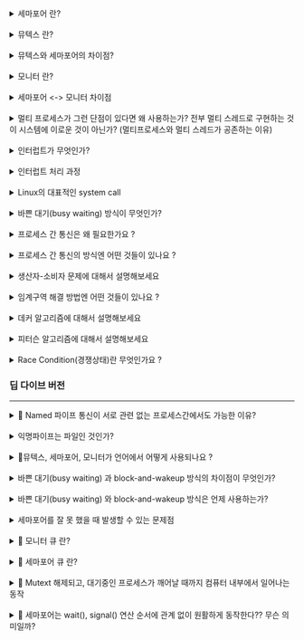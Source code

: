 <details>
<summary> 세마포어 란? </summary>
<div markdown="1">


- 임계 구역 문제를 해결하기 위한 방법 중 하나

- 언제 사용? 여러 개의 공유 자원을 획득하고, 반납하는 연산을 할 때

- 구성요소: 세마포어, P연산, V연산
  - 세마포어: 사용 가능한 자원의 개수를 나타낸다.
  - P연산: 사용 가능한 자원이 있으면(세마포어 값이 0보다 크면) 자원을 1개 감소시키고, 임계구역으로 진입한다.   
    만일 사용 가능한 자원이 없다면, 세마포어 큐에서 대기한다.
  - V연산: 자원을 반납한다.(세마포어 값을 1 증가시킨다.) 만일 임계 구역을 진입하기 위해 대기 중인 프로세스를 깨운다. 

    - 세마포어가 block-and-wakeup 방식으로 구현된 경우: 임계구역을 사용중인 프로세스가 작업을 마치면 다음 프로세스에게, 임계구역을 사용하라는 동기화 신호를 보낸다. 

  ```
  Semaphore(n); // n은 공유 가능한 자원의 수
  P() // 잠금 : 임계구역이 사용중임을 표시 : 감소 연산 
  
  // critical section
  
  V() // 잠금 해제 : 임계구역이 비었음을 표시 : 증가 연산
  ```

- 세마포어를 사용하기 위해서는 시스템에서 test-and-set이 분리되지 않고 한번에 실행되어야 한다.

- 단점: 프로그래머가 실수하여 임계 구역이 보호되지 않을 수 있다.

</div>
</details>

<br/>

<details>
<summary> 뮤텍스 란? </summary>
<div markdown="1">


- 언제 사용? 임계 구역에 락을 걸고, 풀어서 여러 프로세스/스레드를 상호배제할 때 사용한다.
  </div>
  </details>

<br/>

<details>
<summary> 뮤텍스와 세마포어의 차이점? </summary>
<div markdown="1">


- 세마포어 <-> 뮤텍스 비교표
  ![세마포어 vs 뮤텍스](./%08%EC%84%B8%EB%A7%88%ED%8F%AC%EC%96%B4vs%EB%AE%A4%ED%85%8D%EC%8A%A4.jpg)




1. 세마포어는 신호(sinal) 체계를 갖는다.  
   뮤텍스는 잠금(locking) 체계를 갖는다.
   - 세마포어 값은 wait(), signal()을 통해 수정된다.
   - 뮤텍스 객체는 locked, unlocked 상태가 존재한다.

  <br/>

1. 세마포어는 integer 변수이다.   
   뮤텍스는 객체이다.


- 세마포어: 임개구역에 세마포어 최대 값으로 지정된 개수만큼 프로세스/스레드가 진입할 수 있다.
- 뮤텍스: 임계 구역에 오직 하나의 프로세스/스레드만 진입할 수 있다.

<br/>

- 세마포어: 세마포어는 뮤텍스와 달리 해제(Unlock)의 주체가 획득(Lock)과 같지 않아도 된다. 어떤 프로세스가 세마포어의 값을 감소시켜도 다른 프로세스가 풀어줄 수 있다.


<br/>

- 세마포어: 값이 운영체제, 커널에 저장된다.
  - 세마포어는 integer 변수이다. 숫자 놀이(증감 연산)를 통해 동기화한다.
  - 세마포어는 뮤텍스가 될 수 있다. (이진 세마포어)

- 뮤텍스: 
  - 프로세스가 값을 관리한다.
  - lock, unlock 상태를 갖는다. 
  - key(lock 객체, 오브젝트 키)를 이용하여 동기화 한다.
  - 뮤텍스는 세마포어가 될 수 없다.
    - 이유: 신호체계가 존재하지 않기 때문이다.
  - spin lock을 한다?


<br/>

- 세마포어 뮤텍스 차이점 표: https://www.guru99.com/mutex-vs-semaphore.html#4

- 상세 내용 출처: https://afteracademy.com/blog/difference-between-mutex-and-semaphore-in-operating-system

- 출처:  https://velog.io/@codemcd/운영체제OS-9.-프로세스-동기화-2
- 출처: https://velog.io/@logandev/%EC%84%B8%EB%A7%88%ED%8F%AC%EC%96%B4%EC%99%80-%EB%AE%A4%ED%85%8D%EC%8A%A4-%EC%B0%A8%EC%9D%B4

- 출처: https://velog.io/@youngminss/OS-%ED%94%84%EB%A1%9C%EC%84%B8%EC%8A%A4-%EB%8F%99%EA%B8%B0%ED%99%942

- Mutex 동작방식 출처: https://www.geeksforgeeks.org/mutex-lock-for-linux-thread-synchronization/

- 출처: https://seokbeomkim.github.io/posts/locks-in-the-kernel-2/

</div>
</details>

<br/>

<details>
<summary> 모니터 란? </summary>
<div markdown="1">


- 모니터란 일종의 세마포어에 대한 캡슐화, 인터페이스, 시스템 콜 과 비슷한 개념이다.
  - 보호할 자원을 임계구역으로 숨기고 임계 구역에서 작업할 수 있는 인터페이스만 제공하여 자원을 보호한다.
- P()와 V() 연산을 잘못 사용할 수 있다는 세마포어의 단점을 보완한 방법이다.
- P()와 V() 연산을 프로세스가 직접하지 않게 하기 위해, 프로세스가 모니터에게 작업 요청 및 응답을 받아 임계구역 작업을 처리한다.

- 순서
  - 공용 자원에 접근하려는 프로세스는 직접 P연산/V연산을 사용하지 않고, 모니터에 작업을 요청한다.
  - 모니터는 요청받은 작업을 모니터 큐에 저장한 후, 순서대로 처리하고 그 결과를 프로세스에 알려준다.

- 모니터에는 한번에 하나의 프로세스/스레드만 접근할 수 있다.

</div>
</details>

<br/>

<details>
<summary> 세마포어 <-> 모니터 차이점  </summary>
<div markdown="1">


1. 세마포어의 wake-up(signal()) signal은 저장되지만, 모니터는 저장 되지 않는다.

2. 세마포어는 wait(), singal()의 호출 순서에 관계 없이 동일하게 동작한다. 모니터는 호출 순서에 따라 동작이 다르다.

출처: https://lass.cs.umass.edu/~shenoy/courses/fall16/lectures/Lec09.pdf

</div>

</details>

<br/>

<details>
<summary>멀티 프로세스가 그런 단점이 있다면 왜 사용하는가? 전부 멀티 스레드로 구현하는 것이 시스템에 이로운 것이 아닌가? (멀티프로세스와 멀티 스레드가 공존하는 이유) </summary>
<div markdown="1">


- 여러개의 프로세스를 쓰는게 CPU 자원을 효율적으로 사용할 수 있다. (CPU를 놀지 않게 한다.)
  - 한 프로세스에서 시스템 콜이 발생했을 때, IO 작업이 진행되는 동안 더이상 CPU를 가지고 다른 작업을 수행할 일이 없는 경우에 다른 프로세스가 CPU를 사용할 수 있도록 하는 것이 효율적이다.
    CPU가 놀지 않도록 만들고, 사용자에게 빠르게 일처리를 제공해주기 위한 것이다.
- 안정성, 보안성 측면에서, 멀티 스레드 방식보다 더 우수하다.  

</div>
</details>

<br/>

<details>
<summary>인터럽트가 무엇인가? </summary>
<div markdown="1">


- 프로그램 실행하는 중 system call, IO 작업과 같은 이벤트 발생 시
  → 현재 실행중인 작업 중단
  → 발생한 이벤트 처리
  → 실행중이던 작업으로 복귀하는 것

- 넓은 의미의 Interrupt

  1. Interrupt (하드웨어 인터럽트)

     - 하드웨어가 발생시킨 인터럽트
     - ex) 타이머 인터럽트, IO 컨트롤러 인터럽트

  2. Trap (소프트웨어 인터럽트)

     - = 사용자 프로그램이 발생시킨 인터럽트
     - 발생하는 경우

     1. Exception = 프로그램이 오류 일으킨 경우
        (0으로 나누는 경우, 명령어를 잘못 사용한 경우, 오버플로우)
     1. System Call = 프로그램이 운영체제에게 서비스 요청to 커널 함수를 호출하는 경우
        (소프트웨어 실행 중에 다른 프로세스를 실행시키면 시분할 처리를 위해 자원 할당 동작이 수행된다.)

</div>
</details>
<br/>

<details>
<summary>인터럽트 처리 과정 </summary>
<div markdown="1">


1. 인터럽트 발생
2. 현재 CPU의 레지스터 셋, program counter를 PCB에 저장 후 cpu 제어권 인터럽트 처리 루틴에 넘어감

- 저장하는 이유: 인터럽트 처리 후에 진행하던 작업을 재개하기 위해서

</div>
</details>
<br/>

<details>
<summary>Linux의 대표적인 system call </summary>
<div markdown="1">


## Linux의 대표적인 시스템 콜

fork(), exec(), wait(): 프로세스 생성 및 제어와 관련된 시스템 콜

fork(), exe(): 프로세스 생성 관련

wait(): 해당 프로세스가 생성한 자식 프로세스가 끝날 때까지 기다리는 명령어

### **Fork**

> 새로운 Process를 생성할 때 사용

현재 프로세스를 그대로 복사하여 생성

자식 프로세스와의 실행을 이후에 구분하는 방법: fork() 반환 값

부모 프로세스 fork 반환값: 자식 프로세스의 PID

child 프로세스의 fork 반환 값: 0

실패시 : 음수 

## exec

자식 프로세스를 부모 프로세스와 다른 프로그램으로 만들고 싶을 때 사용

프로세스의 주소공간 중 code 영역에 새로운 프로그램의 코드를 가져와서 덮어씌운다.

씌운 이후, 데이터 영억, 힙 영역, 다른 메모리 영역이 초기화 됨

새로운 코드가 실행된다. = exec() 이후의 코드 부분은 실행되지 않는다.


## Wait

자식 프로세스가 모두 종료될때까지 대기하도록 한다.

</div>
</details>

<br/>

<details>
<summary> 바쁜 대기(busy waiting) 방식이 무엇인가? </summary>
<div markdown="1">


- 임계 구역에 진입하기 위해 프로세스/스레드가 대기할 때 while 문을 돌면서 대기하는 것

</div>
</details>

<br/>

<details>
<summary>프로세스 간 통신은 왜 필요한가요 ?</summary>
<div markdown="1">

- 프로세스는 데이터를 주고 받으며 협업하기 위해서 프로세스간 통신이 필요하다.
- 특정 작업을 병렬 처리를 하여, 빠른 실행을 하기 위해 여러 프로세스를 사용할 때, 프로세스간 통신이 필요하다. IPC(Inter-Process Communication) 
- 인터넷 통신을 위해선, 결국 여러 컴퓨터 간의 프로세스 통신이 필요하다.  RPC (Remote procedure call)
  > RPCs are a form of inter-process communication (IPC)
    - [reference](https://en.wikipedia.org/wiki/Remote_procedure_call)
</dib>

</div>
</details>

<br/>

<details>
<summary>프로세스 간 통신의 방식엔 어떤 것들이 있나요 ?</summary>
<div markdown="1">


- 전역 변수 
- 파일
- 익명 파이프
- Named 파이프
- 소켓 
- 원격 프로시저 호출


1. 전역 변수 
   - 전송자가 전역변수에 데이터를 쓰면, 수신자가 전역변수에서 데이터를 읽어간다.
   - 운영체제의 지원 없이 사용 가능
   - 단방향 통신
   - 단방향 통신인 이유: 전역 변수 1개를 이용하여 두 프로세스가 동시에 데이터를 전송할 경우, 두 데이터 중 하나는 사라지기 때문이다.
   - 직접적으로 관련있는 프로세스간에 주로 사용  
      ex) 부모 프로세스와 자식 프로세스 (fork()와 관련)
      부모 프로세스가 선언한 전역 변수를 이용해 자식 프로세스와 통신할 수 있다.
   - 운영체제가 동기화를 제공하지 않는다.   
   = 바쁜 대기를 돌면서, 전역변수에 값이 들어왔는지 매번 체크해야 한다.

2. 파일
  - 전송자가 파일에 데이터를 쓰면, 수신자가 그 데이터를 읽어가는 방식으로 통신한다.
  - 운영체제의 지원없이 사용 가능
  - 단방향 통신
  - 운영체제가 동기화를 제공하지 않는다.  
  = 부모 프로세스가 wait()함수를 호출하여, 자식 프로세스의 작업이 끝날 때까지 대기하는 방식으로 동기화한다.


2. 익명 파이프
  - 단방향 통신
  - 운영체제에서 동기화를 지원한다. -> 바쁜대기를 하지 않아도 된다. 
  = 수신자 프로세스가 파이프에 읽기 연산을 수행했을 때, 송신자 프로세스가 아직 파이프에 쓰기 연산을 하지 않았다면 수신자 프로세스는 대기 상태가된다. 이후, 송신자 프로세스가 파이프에 데이터를 쓰는 순간 대기상태에서 풀린다.
  - 부모 프로세스와 자식 프로세스와 같이 서로 관련있는 프로세스간에만 사용
    - PIPE도 특수한 파일이다.
      - 파이프는 운영체제에서 임시로 생성되는 파일이고, 접근 가능한 방법은 File Descriptor(파일 디스크립터) 를 공유하는 방법만이 존재합니다.
      - [reference](https://blog.naver.com/akj61300/80130589983)

    - 부모 자식간 file descriptor가 공유된다. 
      > The child process shall have its own copy of the parent's file descriptors. Each of the child's file descriptors shall refer to the same open file description with the corresponding file descriptor of the parent.
      - [reference](https://pubs.opengroup.org/onlinepubs/9699919799/functions/fork.html#tag_16_156_08)
      - [reference](https://architectophile.tistory.com/9)

3. Named 파이프
  - 단방향 통신  
  - 서로 관련 없는 프로세스간 통신에도 사용된다.
    - 익명 파이프와의 차이점이다. 익명 파이프의 경우엔 (fork()로 인해 가질수있는 권한으로 볼 수 있는) file descriptor의 복사본을 가지고 있지 않는한 접근할 수 없기 때문이다. 부모 자식간에서만 익명 파이프를 통한 통신을 할 수 있다. 


4. 소켓 
  - 양방향 통신
  - 운영체제에서 동기화를 지원한다. -> 바쁜대기를 하지 않아도 된다.
  - 소켓을 이용해서 원격 프로세스 통신, 내부 프로세스 통신 모두 가능

5. 원격 프로시저 호출
  - 다른 컴퓨터에 존재하는 메서드를 호출하는 것
  - 일반적으로 소켓을 이용하여 구현한다.

6. 메시지 큐
  - 커널에서 관리
  - FIFO
  - 입출력방식이 named 파이프와 비슷하다. 
  - named 파이프와 차이점: 파이프는 데이터의 흐름, 메시지 큐는 메모리 공간
  - 장점: 메시지큐에 담는 데이터에 번호를 붙임으로써, 여러 프로세스가 데이터를 쉽게 다룰 수 있다.

7. 공유 메모리
  - 프로세스가 커널에게 공유메모리 할당을 요청하면, 커널은 해당 프로세스에게 공유 메모리 공간을 할당한다. (커널 메모리 영역에 할당된다.)
  - 그럼 다른 프로세스가 해당 공간에 접근해서 데이터를 읽고 쓸 수 있다.  
  - 공유 메모리를 할당받은 프로세스는 공유 메모리 영역에 자신의 주소 공간을 맵핑해서 사용한다.
  - 공유 메모리는 커널에서 관리하기 때문에 프로세스가 메모리에서 사라지더라도 메모리 공간에 남아있다.
  - 장점: 중개자가 없이 바로 메모리에 접근할 수 있으므로 가장 빠르게 동작한다.
  - 단점: 
    - 커널 메모리 공간이기 때문에 커널이 허용하는 공유 메모리 크기만큼만 할당받을 수 있다.
    - 메시지 전달방식이 아니기 때문에 언제 데이터를 읽어가야할지 시점을 알 수 없다.  
    이 문제를 해결하기 위해서는 다른 IPC 설비를 이용해야 한다.
  - [출처](https://www.joinc.co.kr/w/Site/system_programing/Book_LSP/ch08_IPC)

8. 메모리 맵
   - 파일을 프로세스의 메모리 공간과 연결시키는 방식으로 프로세스 간에 메모리를 서로 공유한다.
   - 공유 메모리와 차이점: 열린 파일을 (프로세스의)메모리 맵에 맵핑시켜서 사용한다. 
     - 파일은 전역적인 메모리 공간이기 때문에 다른 프로세스와 공유해서 사용해도 문제되지 않는다.
     - 메모리 맵에 데이터를 쓰면, 메모리 맵과 파일이 연결되어있기 때문에 데이터가 파일에도 써지게된다.
     - 따라서 다른 프로세스와 파일을 통해서 데이터를 공유할 수 있다.
   - 장점: 
     - 파일 입출력 비용을 절약할 수 있다.   
     파일 입출력을 할 때, open(), read(), write()에서 많은 비용이 소모된다.   
     메모리 맵을 사용하면 이 함수들을 사용하지 않으므로 비용 절약할 수 있다.  
     
     - 메모리 내용을 파일로 남길 수 있다.  
     일반적으로 메모리 내용은 휘발성이지만, 메모리 맵을 사용하면 파일에 기록이 남기 때문에 정보를 안전하게 보관할 수 있다.  

   - [출처](https://www.joinc.co.kr/w/Site/system_programing/Book_LSP/ch08_IPC)

- 위와 같은 IPC 방법을 사용할 때, race condition이 발생할 수 있다.  
따라서 이를 막기 위해서 세마포어를 같이 사용한다.
     


---- `아래는 왜 중복되어서 존재하는지 모르겠다..` ---
1. 전역 변수 
2. 파일
3.  익명 파이프
4.  Named 파이프
5.  소켓 
6.  원격 프로시저 호출

7.  전역 변수 
- 전송자가 전역변수에 데이터를 쓰면, 수신자가 전역변수에서 데이터를 읽어간다.
- 운영체제의 지원 없이 사용 가능
- 단방향 통신
- 단방향 통신인 이유: 전역 변수 1개를 이용하여 두 프로세스가 동시에 데이터를 전송할 경우, 두 데이터 중 하나는 사라지기 때문이다.
- 직접적으로 관련있는 프로세스간에 주로 사용  
ex) 부모 프로세스와 자식 프로세스   
부모 프로세스가 선언한 전역 변수를 이용해 자식 프로세스와 통신할 수 있다.
- 운영체제가 동기화를 제공하지 않는다.   
= 바쁜 대기를 돌면서, 전역변수에 값이 들어왔는지 매번 체크해야 한다.

7. 파일
- 전송자가 파일에 데이터를 쓰면, 수신자가 그 데이터를 읽어가는 방식으로 통신한다.
- 운영체제의 지원없이 사용 가능
- 단방향 통신
- 운영체제가 동기화를 제공하지 않는다.  
= 부모 프로세스가 wait()함수를 호출하여, 자식 프로세스의 작업이 끝날 때까지 대기하는 방식으로 동기화한다.


3. 익명 파이프
- 단방향 통신
- 운영체제에서 동기화를 지원한다. -> 바쁜대기를 하지 않아도 된다. 
= 수신자 프로세스가 파이프에 읽기 연산을 수행했을 때, 송신자 프로세스가 아직 파이프에 쓰기 연산을 하지 않았다면 수신자 프로세스는 대기 상태가된다. 이후, 송신자 프로세스가 파이프에 데이터를 쓰는 순가 대기상태에서 풀린다.
- 부모 프로세스와 자식 프로세스와 같이 서로 관련있는 프로세스간에만 사용

4. Named 파이프
- 단방향 통신  
- 서로 관련 없는 프로세스간 통신에도 사용된다.


5. 소켓 
- 양방향 통신
- 운영체제에서 동기화를 지원한다. -> 바쁜대기를 하지 않아도 된다.

6. 원격 프로시저 호출
- 다른 컴퓨터에 존재하는 메서드를 호출하는 것
- 일반적으로 소켓을 이용하여 구현한다.

</div>
</details>

<br/>

<details>
<summary>생산자-소비자 문제에 대해서 설명해보세요 </summary>
<div markdown="1">

- 생산자 프로세스는 공유 버퍼에 물건을 생산에서 넣는 역할을 한다.
- 소비자 프로세스는 공유 버퍼에서 물건을 꺼내서 소비하는 역할을 한다.
- 버퍼가 비었는지/가득찼는지 여부를 확인하기 위해, 자원의 총량을 갖는 sum 변수를 사용한다.
- (문제점 : sum 변수 동기화) 생산자 프로세스와 소비자 프로세스가 sum 변수에 동시에 접근하기 때문에, 둘간에 동기화를 하지 않을 경우 sum 변수의 값이 잘 못되는 현상을 말한다. 

</div>
</details>

<br/>

<details>
<summary>임계구역 해결 방법엔 어떤 것들이 있나요 ? </summary>
<div markdown="1">
- 생산자 프로세스는 공유 버퍼에 물건을 생산에서 넣는 역할을 한다.
- 소비자 프로세스는 공유 버퍼에서 물건을 꺼내서 소비하는 역할을 한다.
- 버퍼가 비었는지/가득찼는지 여부를 확인하기 위해, 자원의 총량을 갖는 sum 변수를 사용한다.
- 생산자 프로세스와 소비자 프로세스가 sum 변수에 동시에 접근하기 때문에, 둘간에 동기화를 하지 않을 경우 sum 변수의 값이 잘 못되는 현상을 말한다.


- 뮤텍스
- 세마포어
- 모니터 
- 데커 알고리즘 
- 피터슨 알고리즘 

</div>
</details>

<br/>

<details>
<summary>데커 알고리즘에 대해서 설명해보세요 </summary>
<div markdown="1">
- flag와 turn이라는 변수로 임계영역에 들어갈 프로세스(혹은 스레드)를 결정하는 방식
  - flag : 누가 지금 임계 구역을 사용하는가 ?
  - turn : 다음에 누가 임계 구역을 사용하는가 ? 
- 바쁜 대기 알고리즘에 속한다. 
  - 한 프로세스가 이미 임계 영역에 있다면, 다른 프로세스는 전 프로세스가 끝나기를 기다려야 한다.  


</div>
</details>

<br/>

<details>
<summary>피터슨 알고리즘에 대해서 설명해보세요 </summary>
<div markdown="1">


- flag와 turn이라는 변수로 임계영역에 들어갈 프로세스(혹은 스레드)를 결정하는 방식
- 데커 알고리즘과 유사하지만 다른 프로세스 (혹은 스레드)에게 진입기회를 양보한다는 차이가 있다. 
- [reference](https://m.blog.naver.com/PostView.naver?isHttpsRedirect=true&blogId=ecarooce&logNo=140050543483)
</div>
</details>

<br/>

<details>
<summary>Race Condition(경쟁상태)란 무엇인가요 ?</summary>

- 2개 이상의 입력이나 명령이 동시에 발생했을때, 의도하지 않은 결과를 가져오는 경우입니다. 
- 임계구역으로 인해, 결과 값이 달라질 수 있는 상황을 의미합니다. 
- 교착상태가 발생하기 위해선 경쟁상태여야 한다. 
- 여러 프로세스가 공유 자원에 동시에 접근하여, 프로세스들의 공유 자원 접근 순서에 따라 실행 결과가 달라지는 현상이다.

</div>
</details>

### 딥 다이브 버전
---
<details>
<summary> 🚧 Named 파이프 통신이 서로 관련 없는 프로세스간에서도 가능한 이유? </summary>
<div markdown="1">

- 리눅스
  - 익명 파이프 
  - Named 파이프

- 윈도우
- Pipe Server - Client 
    1. Pipe Server가 CreateNamedPipe로 파이프 인스턴스 생성하면서 파이프 이름 짓기 && Pipe Client에게 이름 제공
    2. Pipe Client는 해당 파이프 이름으로 파이프 검색 
    3. Pipe Client와 Pipe Server는 해당 파이프로 통신 
- [reference](https://docs.microsoft.com/ko-kr/windows/win32/ipc/named-pipes)

</div>
</details>

<br/>

<details>
<summary> 익명파이프는 파일인 것인가? </summary>
<div markdown="1">

- 구현 방식에 따라서 파일일 수도 있고, 변수일 수도 있다.
- 반면에, Named파이프는 파일이다. 파일 이름이 Named 파이프의 이름이 된다.
- 네임드 파이프 생성방법
  1. 표준 라이브러리 이용
  2. 시스템 라이브러리 이용 
- [출처](https://www.joinc.co.kr/w/Site/system_programing/Book_LSP/ch08_IPC)

</div>
</details>

<br/>

<details>
<summary>🚧뮤텍스, 세마포어, 모니터가 언어에서 어떻게 사용되나요 ?</summary>
<div markdown="1">


- Kotlin (Coroutine)

  - Mutex

    ```
      mutex.withLock {
        // critcal area
      }
    ```

  - Actor

  - Synchronized

    ```
        synchronized(this) {
        // critcal area
      }
    ```

  - SingleThreadContext

  - [reference](https://yk-coding-letter.tistory.com/m/16)

- Swift

</div>
</details>

<br/>

<details>
<summary> 바쁜 대기(busy waiting) 과 block-and-wakeup 방식의 차이점이 무엇인가? </summary>
<div markdown="1">

- 공유 자원을 사용하기 위해 프로세스가 대기할 때, CPU자원을 소모하는지 아닌지에 따라서 차이가 있다.

</div>
</details>

<br/>

<details>
<summary> 바쁜 대기(busy waiting) 와 block-and-wakeup 방식은 언제 사용하는가?  
 </summary>
<div markdown="1">

- 바쁜 대기로 대기하는 시간이 짧고, block-and-wakeup으로 인해 프로세스의 상태 전환 비용이 더 비쌀 경우에 바쁜 대기를 사용한다. 
- 그 반대의 경우에 block-and-wakeup을 사용한다.

</div>
</details>

<br/>

<details>
<summary> 세마포어를 잘 못 했을 때 발생할 수 있는 문제점
 </summary>
<div markdown="1"> 

1. 프로그래머가 세마포어 사용을 누락한 경우  
: 임계구역이 보호되지 않는다.
2. P -> P  
: 임계 구역 진입을 대기하는 프로세스들이 깨워지지 못하고, 무한 대기하게 된다. 
3. V -> P  
: 상호배제가 되지 않는다. -> 임계구역이 보호되지 않는다.
4. 데드락, 기아현상 
  ```
  // P0
  Wait(S)
  Wait(Q)
  ...
  Signal(S)
  Signal(Q)

  // P1
  Wait(Q)
  Wait(S)
  ...
  Signal(Q)
  Signal(S)
  ```
  - 세마포어 Q와 세마포어 S가 1로 초기화 되어있다고 가정한다.
  - P0는 S를 얻은 뒤, Q를 얻으려고 한다. 
  - P1은 Q를 얻은 뒤, S를 얻으려고 한다.
  - 만일 두 프로세스의 실행속도가 비슷하다면 P0가 Wait(S)를 호출하고, P1이 Wait(Q)를 호출했을 때 S는 0가 되고, P도 0가 된다. 
  - 따라서 P0가 Wait(Q), P1이 Wait(S)를 호출하려고 할 때, 두 프로세스는 서로가 가진 프로세스를 기다리며 블락상태가 된다. -> 데드락 발생
  - [출처](https://m.blog.naver.com/PostView.naver?isHttpsRedirect=true&blogId=leeinje66&logNo=221547829560)

5. 우선순위 역전
- CPU 스케쥴링에서 모든 프로세스는 우선순위를 갖는다.
- 세마포어를 사용하면 우선순위가 역전되어 우선순위가 낮은 프로세스가 우선순위가 높은 프로세스보다 먼저 실행될 수 있다.
- ex) 프로세스 A, B, C가 존재할 때 프로세스의 우선순위가 A > B > C 라고 하자.
  - 프로세스 A가 프로세스 C가 가진 자원을 요청하면, 프로세스 A는 프로세스 C가 자원을 릴리즈할 때까지 대기한다.
  - 이때 프로세스 B가 실행상태가 되어서 C를 선점한다면, 간접적으로 프로세스의 B의 실행시간이 프로세스 A가 대기하는 시간에 영향을 준다.
- 해결 방법: 우선순위를 2개만 둔다. but 대부분의 운영체제에서 2개는 부족하다.   
따라서 우선순위 역전 문제를 해결하기 위해 **우선순위 상속 프로토콜**을 사용한다.  
  - 우선순위 상속 프로토콜: 우선순위가 더 높은 프로세스가 요청한 자원을 갖고 있는 프로세스는 자원을 다 사용할 때까지만 우선순위를 상속받고, 사용이 끝나면 원래 우선순위로 돌아간다.
- [출처](https://m.blog.naver.com/PostView.naver?isHttpsRedirect=true&blogId=leeinje66&logNo=221547829560)
</div>
</details>

<br/>

<details>
<summary> 🚧 모니터 큐 란?</summary>
<div markdown="1"> 
</details>



<br/>

<details>
<summary> 🚧 세마포어 큐 란?</summary>
<div markdown="1"> 
- 프로세스가 세마포어의 wait()(P연산)을 호출했을 때, 임계 구역에 진입할 수 없으면, 세마포어 큐에 프로세스가 등록된 후에 블락상태가 된다.
- 
</details>

<br/>


<details>
<summary> 🚧 Mutext 해제되고, 대기중인 프로세스가 깨어날 때까지 컴퓨터 내부에서 일어나는 동작 </summary>
<div markdown="1"> 
</details>

<br/>

<details>
<summary> 🚧 세마포어는 wait(), signal() 연산 순서에 관계 없이 원활하게 동작한다?? 무슨 의미일까?</summary>
<div markdown="1"> 
</details>

<br/>
